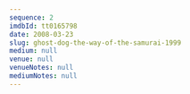 ```yaml
---
sequence: 2
imdbId: tt0165798
date: 2008-03-23
slug: ghost-dog-the-way-of-the-samurai-1999
medium: null
venue: null
venueNotes: null
mediumNotes: null
---
```


